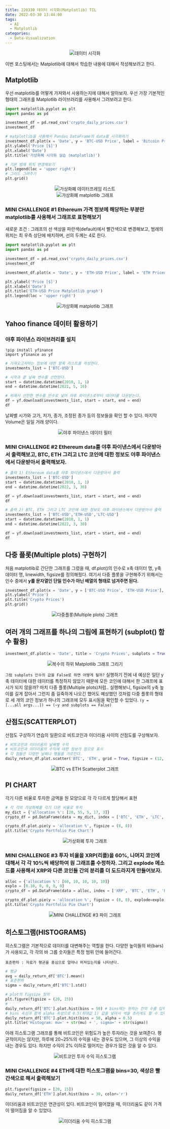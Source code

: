 ```yaml
---
title: 220330 데이터 시각화(Matplotlib) TIL
date: 2022-03-30 13:44:00
tags:
  - AI
  - Matplotlib
categories:
  - Data-Visualization
---
```


<div align="center">
  <img src="/images/post_images/220330_data-visualization.png" alt="데이터 시각화">
</div>

이번 포스팅에서는 Matplotlib에 대해서 학습한 내용에 대해서 작성해보려고 한다.

<h2><b>Matplotlib</b></h2>

우선 matplotlib를 어떻게 가져와서 사용하는지에 대해서 알아보자.
우선 가장 기본적인 형태의 그래프를 Matplotlib 라이브러리를 사용해서 그려보려고 한다.

```python
import matplotlib.pyplot as plt
import pandas as pd

investment_df = pd.read_csv('crypto_daily_prices.csv')
investment_df

# matplotlib을 사용해서 Pandas DataFrame의 data를 시각화하기
investment_df.plot(x = 'Date', y = 'BTC-USD Price', label = 'Bitcoin Price', linewidth = 3, figsize = (14, 6))
plt.ylabel('Price [$]')
plt.xlabel('Date')
plt.title('가상화폐 시각화 실습 (matplotlib)')

# 기본 범례 위치 변경해보기
plt.legend(loc = 'upper right')
# 그리드 그려주기
plt.grid()
```

<div align="center">
  <img src="/images/post_images/220331_bitcoin_dataframe_list.png" alt="가상화폐 데이터프레임 리스트">
</div>

<div align="center">
  <img src="/images/post_images/220331_matplotlib_graph_coin.png" alt="가상화폐 matplotlib 그래프">
</div>

<!-- more -->

### **MINI CHALLENGE #1** Ethereum 가격 정보에 해당하는 부분만 matplotlib를 사용해서 그래프로 표현해보기

새로운 조건 : 그래프의 선 색상을 파란색(default)에서 빨간색으로 변경해보고, 범례의 위치는 최 우측 상단에 배치하며, 선의 두께는 4로 한다.

```python
import matplotlib.pyplot as plt
import pandas as pd

investment_df = pd.read_csv('crypto_daily_prices.csv')
investment_df

investment_df.plot(x = 'Date', y = 'ETH-USD Price', label = 'ETH Priced', linewidth = 4, color = 'r', figsize = (14, 6))

plt.ylabel('Price [$]')
plt.xlabel('Date')
plt.title('ETH-USD Price Matplotlib graph')
plt.legend(loc = 'upper right')
```

<div align="center">
  <img src="/images/post_images/220331_eth_price_matplot.png" alt="가상화폐 matplotlib 그래프">
</div>

<h2><b>Yahoo finance 데이터 활용하기</b></h2>

### **야후 파이낸스 라이브러리를 설치**

```console
!pip install yfinance
import yfinance as yf
```

```python
# 가져오고자하는 정보에 대한 항목 리스트를 작성한다.
investments_list = ['BTC-USD']

# 시작과 끝 날짜 변수를 선언한다.
start = datetime.datetime(2010, 1, 1)
end = datetime.datetime(2021, 5, 16)

# 위에서 선언한 변수를 인수로 넣어 야후 파이넨스로부터 데이터를 다운받는다.
df = yf.download(investments_list, start = start, end = end)
df
```

날짜별 시가와 고가, 저가, 종가, 조정된 종가 등의 정보들을 확인 할 수 있다.
마지막 Volume은 일일 거래 양이다.

<div align="center">
  <img src="/images/post_images/220331_yahoo_finance_data.png" alt="야후 파이낸스 데이터 필터">
</div>

### **MINI CHALLENGE #2** Ethereum data를 야후 파이낸스에서 다운받아서 출력해보고, BTC, ETH 그리고 LTC 코인에 대한 정보도 야후 파이낸스에서 다운받아서 출력해보자.

```python
# 출력 1) Ethereum data를 야후 파이낸스에서 다운받아서 출력
investments_list = ['BTC-USD']
start = datetime.datetime(2010, 1, 1)
end = datetime.datetime(2022, 3, 30)

df = yf.download(investments_list, start = start, end = end)
df

# 출력 2) BTC, ETH 그리고 LTC 코인에 대한 정보도 야후 파이낸스에서 다운받아서 출력
investments_list = ['BTC-USD','ETH-USD','LTC-USD']
start = datetime.datetime(2010, 1, 1)
end = datetime.datetime(2022, 3, 30)

df = yf.download(investments_list, start = start, end = end)
df
```

<h2><b>다중 플롯(Multiple plots) 구현하기</b></h2>

처음 matplotlib로 간단한 그래프를 그렸을 때, df.plot()의 인수로 x축 데이터 명, y축 데이터 명, linewidth, figsize를 정의해줬다. 여기서 다중 플롯을 구현해주기 위해서는 인수 중에서 **y를 문자열인 단일 인수가 아닌 배열의 형태로 넘겨주면 된다.**

```python
investment_df.plot(x = 'Date', y = ['BTC-USD Price', 'ETH-USD Price'], linewidth = 3, figsize = (14, 6))
plt.ylabel('Price')
plt.title('Crypto Prices')
plt.grid()
```

<div align="center">
  <img src="/images/post_images/220331_multiple_plots.png" alt="다중플롯(Multiple plots) 그래프">
</div>

<h2><b>여러 개의 그래프를 하나의 그림에 표현하기 (subplot() 함수 활용)</b></h2>

```python
investment_df.plot(x = 'Date', title = 'Crypto Prices', subplots = True, grid = True, figsize = (15, 25))
```

<div align="center">
  <img src="/images/post_images/220331_subplot.png" alt="복수의 하위 Matplotlib 그래프 그리기">
</div>

`그럼 subplots 인수의 값을 False로 하면 어떻게 될까?`
실행하기 전에 내 예상은 일단 y축 데이터에 대한 데이터를 특정하지 않았기 때문에 모든 코인에 대해서 한 그래프에 표시가 되지 않을까? 마치 다중 플롯(Multiple plots)처럼..
실행해보니, figsize의 y축 높이를 길게 잡아서 그런지 좀 길죽하게 나오긴 했어도 예상했던 것처럼 다중 플롯의 형태로 세 개의 코인 정보가 하나의 그래프에 모두 표시됨을 확인할 수 있었다.
`(y = [...all args...]) == (~y and subplots == False)`

<h2><b>산점도(SCATTERPLOT)</b></h2>

산점도 구상하기 연습의 일환으로 비트코인과 이더리움 사이의 산점도를 구상해보자.

```python
# 비트코인과 이더리움의 날짜별 수익
# 비트코인과 이더리움의 수익에 대한 정보가 점으로 표시
# 각 점들은 다양한 날짜나 행들을 가르킨다.
daily_return_df.plot.scatter('BTC', 'ETH', grid = True, figsize = (12, 7))
```

<div align="center">
  <img src="/images/post_images/220331_scatterplot.png" alt="BTC vs ETH Scatterplot 그래프">
</div>

<h2><b>PI CHART</b></h2>
각기 다른 비율로 투자한 금액을 원 모양으로 각 각 다르게 할당해서 표현

```python
# 각 각의 가상화폐를 각기 다른 비율로 투자
my_dict = {'allocation %': [20, 55, 5, 17, 3]}
crypto_df = pd.DataFrame(data = my_dict, index = ['BTC', 'ETH', 'LTC', 'XRP', 'ADA'])

crypto_df.plot.pie(y = 'allocation %', figsize = (8, 8))
plt.title('Crypto Portfolio Pie Chart')
```

<div align="center">
  <img src="/images/post_images/220331_pi_chart.png" alt="가상화폐 투자 그래프">
</div>

### **MINI CHALLENGE #3** 투자 비율을 XRP(리플)을 60%, 나머지 코인에 대해서 각 각 10%씩 배당하여 원 그래프를 수정하자. 그리고 explode 메소드를 사용해서 XRP와 다른 코인들 간의 분리를 더 도드라지게 만들어보자.

```python
alloc = {'allocation %': [60, 10, 10, 10, 10]}
explo = [0.10, 0, 0, 0, 0]
crypto_df = pd.DataFrame(data = alloc, index = ['XRP', 'BTC', 'ETH', 'LTC','ADA'])

crypto_df.plot.pie(y = 'allocation %', figsize = (8, 8), explode=explo)
plt.title('Crypto Portfolio Pie Chart')
```

<div align="center">
  <img src="/images/post_images/220331_explode_pi_chart.png" alt="MINI CHALLENGE #3 파이 그래프">
</div>

<h2><b>히스토그램(HISTOGRAMS)</b></h2>
히스토그램은 기본적으로 데이터를 대변해주는 역할을 한다. 다양한 높이들의 바(bars)가 사용되고, 각 각의 바 그룹 숫자들은 특정 범위 안에 들어간다.

`표준편차 : 자료가 평균을 중심으로 얼마나 퍼져있는지를 나타낸다.`

```python
# 평균
avg = daily_return_df['BTC'].mean()
# 표준편차
sigma = daily_return_df['BTC'].std()

# plot의 figsize 정의
plt.figure(figsize = (20, 15))
#
daily_return_df['BTC'].plot.hist(bins = 50) # bins에는 원하는 칸의 수를 입력해서 한 칸의 크기를 조절할 수 있다.
# bins 속성과 함께 alpha 속성으로 0.5(최대값 1) 값을 넣어서 색을 흐리게도 할 수 있다.
daily_return_df['BTC'].plot.hist(bins = 50, alpha = 0.5)
plt.title('Histogram: mu=' + str(mu) + ', sigma=' + str(sigma))

```

아래 히스토그램 그래프를 통해 비트코인은 위험도가 높은 투자라는 것을 보여준다.
평균적이지는 않지만, 하루에 20~25%의 수익을 내는 경우도 있으며, 그 이상의 수익을 내는 경우도 있다.
하지만 수익이 2% 이하로 떨어지는 경우가 많은 것을 알 수 있다.

<div align="center">
  <img src="/images/post_images/220331_bitcoin_histogram.png" alt="비트코인 투자 수익 히스토그램">
</div>

### **MINI CHALLENGE #4** ETH에 대한 히스토그램을 bins=30, 색상은 빨간색으로 해서 출력해보기

```python
plt.figure(figsize = [20, 15])
daily_return_df['ETH'].plot.hist(bins = 30, color='r')
```

이더리움과 비트코인은 연관성이 있다. 비트코인이 떨어졌을 때, 이더리움도 같이 가격이 떨어짐을 알 수 있었다.

<div align="center">
  <img src="/images/post_images/220331_eth_histogram.png" alt="이더리움 수익 히스토그램">
</div>
